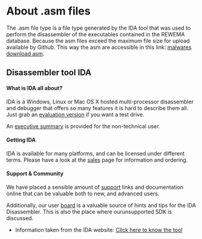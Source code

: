 # About .asm files 
  The .asm file type is a file type generated by the IDA tool that was used to perform the disassembler of the executables contained in the REWEMA database. Because the asm files exceed the maximum file size for upload available by Github. This way the asm are accessible in this link: [malwares download asm](https://mega.nz/#F!pCYGDSiS!g2DczLjMBFCJo4h8r1PKlw).
 
## Disassembler tool IDA
#### What is IDA all about?
  IDA is a Windows, Linux or Mac OS X hosted multi-processor disassembler and debugger that offers so many features it is hard to describe   them all. Just grab an [evaluation version](https://www.hex-rays.com/products/ida/support/download.shtml) if you want a test drive.

  An [executive summary](https://www.hex-rays.com/products/ida/ida-executive.pdf) is provided for the non-technical user.

#### Getting IDA
  IDA is available for many platforms, and can be licensed under different terms. 
  Please have a look at the [sales](https://www.hex-rays.com/products/ida/order.shtml) page for information and ordering.

#### Support & Community
  We have placed a sensible amount of [support](https://www.hex-rays.com/products/ida/support/index.shtml) links and documentation online that can be valuable both to new, and advanced users.

  Additionally, our user [board](https://forum.hex-rays.com/ucp.php?mode=login&sid=480ed1ca789763cf066ee62fd3c33bec) is a valuable source of hints and tips for the IDA Disassembler. This is also the place where
  ourunsupported SDK is discussed.
  

 * Information taken from the IDA website: [Click here to know the tool](https://www.hex-rays.com/products/ida/index.shtml)
